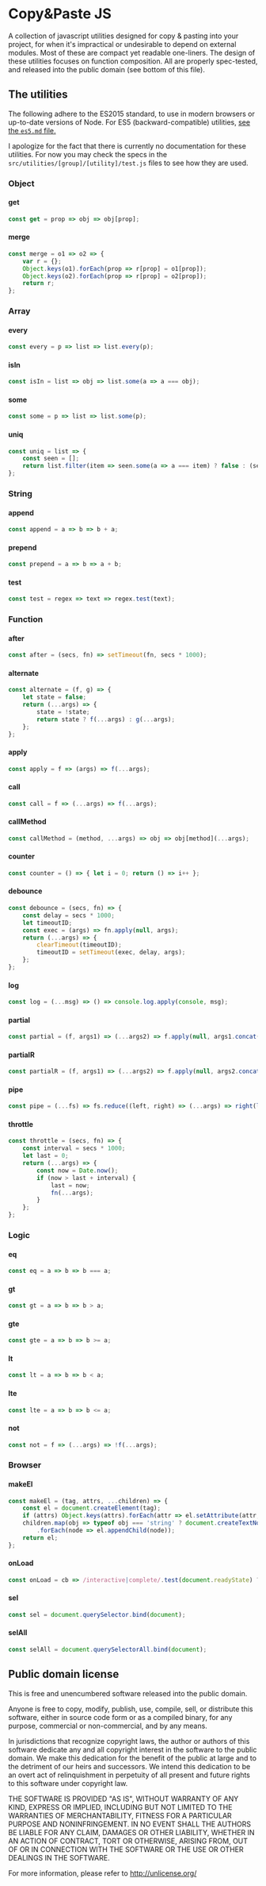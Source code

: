 
Copy&Paste JS
=============

A collection of javascript utilities designed for copy & pasting into your project, for when it's impractical or undesirable to depend on external modules. Most of these are compact yet readable one-liners. The design of these utilities focuses on function composition. All are properly spec-tested, and released into the public domain (see bottom of this file).


## The utilities

The following adhere to the ES2015 standard, to use in modern browsers or up-to-date versions of Node. For ES5 (backward-compatible) utilities, [see the `es5.md` file.](es5.md)


I apologize for the fact that there is currently no documentation for these utilities. For now you may check the specs in the `src/utilities/[group]/[utility]/test.js` files to see how they are used.


### Object

#### get

```js
const get = prop => obj => obj[prop];
```

#### merge

```js
const merge = o1 => o2 => {
	var r = {};
	Object.keys(o1).forEach(prop => r[prop] = o1[prop]);
	Object.keys(o2).forEach(prop => r[prop] = o2[prop]);
	return r;
};
```

### Array

#### every

```js
const every = p => list => list.every(p);
```

#### isIn

```js
const isIn = list => obj => list.some(a => a === obj);
```

#### some

```js
const some = p => list => list.some(p);
```

#### uniq

```js
const uniq = list => {
	const seen = [];
	return list.filter(item => seen.some(a => a === item) ? false : (seen.push(item), true));
};
```

### String

#### append

```js
const append = a => b => b + a;
```

#### prepend

```js
const prepend = a => b => a + b;
```

#### test

```js
const test = regex => text => regex.test(text);
```

### Function

#### after

```js
const after = (secs, fn) => setTimeout(fn, secs * 1000);
```

#### alternate

```js
const alternate = (f, g) => {
	let state = false;
	return (...args) => {
		state = !state;
		return state ? f(...args) : g(...args);
	};
};
```

#### apply

```js
const apply = f => (args) => f(...args);
```

#### call

```js
const call = f => (...args) => f(...args);
```

#### callMethod

```js
const callMethod = (method, ...args) => obj => obj[method](...args);
```

#### counter

```js
const counter = () => { let i = 0; return () => i++ };
```

#### debounce

```js
const debounce = (secs, fn) => {
	const delay = secs * 1000;
	let timeoutID;
	const exec = (args) => fn.apply(null, args);
	return (...args) => {
		clearTimeout(timeoutID);
		timeoutID = setTimeout(exec, delay, args);
	};
};
```

#### log

```js
const log = (...msg) => () => console.log.apply(console, msg);
```

#### partial

```js
const partial = (f, args1) => (...args2) => f.apply(null, args1.concat(args2));
```

#### partialR

```js
const partialR = (f, args1) => (...args2) => f.apply(null, args2.concat(args1));
```

#### pipe

```js
const pipe = (...fs) => fs.reduce((left, right) => (...args) => right(left(...args)));
```

#### throttle

```js
const throttle = (secs, fn) => {
	const interval = secs * 1000;
	let last = 0;
	return (...args) => {
		const now = Date.now();
		if (now > last + interval) {
			last = now;
			fn(...args);
		}
	};
};
```

### Logic

#### eq

```js
const eq = a => b => b === a;
```

#### gt

```js
const gt = a => b => b > a;
```

#### gte

```js
const gte = a => b => b >= a;
```

#### lt

```js
const lt = a => b => b < a;
```

#### lte

```js
const lte = a => b => b <= a;
```

#### not

```js
const not = f => (...args) => !f(...args);
```

### Browser

#### makeEl

```js
const makeEl = (tag, attrs, ...children) => {
	const el = document.createElement(tag);
	if (attrs) Object.keys(attrs).forEach(attr => el.setAttribute(attr, attrs[attr]));
	children.map(obj => typeof obj === 'string' ? document.createTextNode(obj) : obj)
		.forEach(node => el.appendChild(node));
	return el;
};
```

#### onLoad

```js
const onLoad = cb => /interactive|complete/.test(document.readyState) ? setTimeout(cb, 0) : document.addEventListener('DOMContentLoaded', cb);
```

#### sel

```js
const sel = document.querySelector.bind(document);
```

#### selAll

```js
const selAll = document.querySelectorAll.bind(document);
```


## Public domain license

This is free and unencumbered software released into the public domain.

Anyone is free to copy, modify, publish, use, compile, sell, or
distribute this software, either in source code form or as a compiled
binary, for any purpose, commercial or non-commercial, and by any
means.

In jurisdictions that recognize copyright laws, the author or authors
of this software dedicate any and all copyright interest in the
software to the public domain. We make this dedication for the benefit
of the public at large and to the detriment of our heirs and
successors. We intend this dedication to be an overt act of
relinquishment in perpetuity of all present and future rights to this
software under copyright law.

THE SOFTWARE IS PROVIDED "AS IS", WITHOUT WARRANTY OF ANY KIND,
EXPRESS OR IMPLIED, INCLUDING BUT NOT LIMITED TO THE WARRANTIES OF
MERCHANTABILITY, FITNESS FOR A PARTICULAR PURPOSE AND NONINFRINGEMENT.
IN NO EVENT SHALL THE AUTHORS BE LIABLE FOR ANY CLAIM, DAMAGES OR
OTHER LIABILITY, WHETHER IN AN ACTION OF CONTRACT, TORT OR OTHERWISE,
ARISING FROM, OUT OF OR IN CONNECTION WITH THE SOFTWARE OR THE USE OR
OTHER DEALINGS IN THE SOFTWARE.

For more information, please refer to <http://unlicense.org/>
